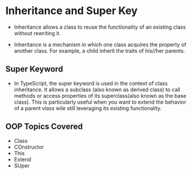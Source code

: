 # Inheritance and Super Key

- Inheritance allows a class to reuse the functionality of an existing class without rewriting it.

- Inheritance is  a mechanism in which one class acquires the property of another class. For example, a child inherit  the traits of his//her parents. 

## Super Keyword

- In TypeScript, the super keyword is used in the context of class inheritance. It allows a subclass (also known as derived class) to call methods or access properties of its superclass(also known as the base class). This is particularly useful when you want to extend the behavior of a parent vlass wile still leveraging its existing functionality.

## OOP Topics Covered 

- Class
- COnstructor
- This
- Extend
- SUper